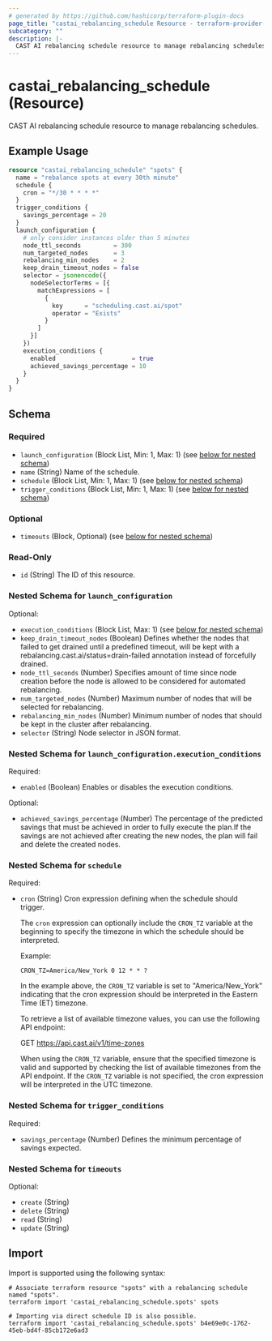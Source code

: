 ```yaml
---
# generated by https://github.com/hashicorp/terraform-plugin-docs
page_title: "castai_rebalancing_schedule Resource - terraform-provider-castai"
subcategory: ""
description: |-
  CAST AI rebalancing schedule resource to manage rebalancing schedules.
---
```


# castai_rebalancing_schedule (Resource)

CAST AI rebalancing schedule resource to manage rebalancing schedules.

## Example Usage

```terraform
resource "castai_rebalancing_schedule" "spots" {
  name = "rebalance spots at every 30th minute"
  schedule {
    cron = "*/30 * * * *"
  }
  trigger_conditions {
    savings_percentage = 20
  }
  launch_configuration {
    # only consider instances older than 5 minutes
    node_ttl_seconds         = 300
    num_targeted_nodes       = 3
    rebalancing_min_nodes    = 2
    keep_drain_timeout_nodes = false
    selector = jsonencode({
      nodeSelectorTerms = [{
        matchExpressions = [
          {
            key      = "scheduling.cast.ai/spot"
            operator = "Exists"
          }
        ]
      }]
    })
    execution_conditions {
      enabled                     = true
      achieved_savings_percentage = 10
    }
  }
}
```

<!-- schema generated by tfplugindocs -->
## Schema

### Required

- `launch_configuration` (Block List, Min: 1, Max: 1) (see [below for nested schema](#nestedblock--launch_configuration))
- `name` (String) Name of the schedule.
- `schedule` (Block List, Min: 1, Max: 1) (see [below for nested schema](#nestedblock--schedule))
- `trigger_conditions` (Block List, Min: 1, Max: 1) (see [below for nested schema](#nestedblock--trigger_conditions))

### Optional

- `timeouts` (Block, Optional) (see [below for nested schema](#nestedblock--timeouts))

### Read-Only

- `id` (String) The ID of this resource.

<a id="nestedblock--launch_configuration"></a>
### Nested Schema for `launch_configuration`

Optional:

- `execution_conditions` (Block List, Max: 1) (see [below for nested schema](#nestedblock--launch_configuration--execution_conditions))
- `keep_drain_timeout_nodes` (Boolean) Defines whether the nodes that failed to get drained until a predefined timeout, will be kept with a rebalancing.cast.ai/status=drain-failed annotation instead of forcefully drained.
- `node_ttl_seconds` (Number) Specifies amount of time since node creation before the node is allowed to be considered for automated rebalancing.
- `num_targeted_nodes` (Number) Maximum number of nodes that will be selected for rebalancing.
- `rebalancing_min_nodes` (Number) Minimum number of nodes that should be kept in the cluster after rebalancing.
- `selector` (String) Node selector in JSON format.

<a id="nestedblock--launch_configuration--execution_conditions"></a>
### Nested Schema for `launch_configuration.execution_conditions`

Required:

- `enabled` (Boolean) Enables or disables the execution conditions.

Optional:

- `achieved_savings_percentage` (Number) The percentage of the predicted savings that must be achieved in order to fully execute the plan.If the savings are not achieved after creating the new nodes, the plan will fail and delete the created nodes.



<a id="nestedblock--schedule"></a>
### Nested Schema for `schedule`

Required:

- `cron` (String) Cron expression defining when the schedule should trigger.

  The `cron` expression can optionally include the `CRON_TZ` variable at the beginning to specify the timezone in which the schedule should be interpreted.

  Example:
  ```plaintext
  CRON_TZ=America/New_York 0 12 * * ?
  ```
  In the example above, the `CRON_TZ` variable is set to "America/New_York" indicating that the cron expression should be interpreted in the Eastern Time (ET) timezone.

  To retrieve a list of available timezone values, you can use the following API endpoint:

  GET https://api.cast.ai/v1/time-zones

  When using the `CRON_TZ` variable, ensure that the specified timezone is valid and supported by checking the list of available timezones from the API endpoint.  If the `CRON_TZ` variable is not specified, the cron expression will be interpreted in the UTC timezone.


<a id="nestedblock--trigger_conditions"></a>
### Nested Schema for `trigger_conditions`

Required:

- `savings_percentage` (Number) Defines the minimum percentage of savings expected.


<a id="nestedblock--timeouts"></a>
### Nested Schema for `timeouts`

Optional:

- `create` (String)
- `delete` (String)
- `read` (String)
- `update` (String)

## Import

Import is supported using the following syntax:

```shell
# Associate terraform resource "spots" with a rebalancing schedule named "spots".
terraform import 'castai_rebalancing_schedule.spots' spots

# Importing via direct schedule ID is also possible.
terraform import 'castai_rebalancing_schedule.spots' b4e69e0c-1762-45eb-bd4f-85cb172e6ad3
```
